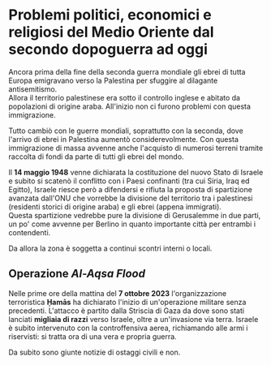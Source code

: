 # Problemi politici, economici e religiosi del Medio Oriente dal secondo dopoguerra ad oggi

Ancora prima della fine della seconda guerra mondiale gli ebrei di tutta Europa
emigravano verso la Palestina per sfuggire al dilagante antisemitismo.\
Allora il territorio palestinese era sotto il controllo inglese e abitato da
popolazioni di origine araba. All'inizio non ci furono problemi con questa
immigrazione.

Tutto cambiò con le guerre mondiali, soprattutto con la seconda, dove l'arrivo
di ebrei in Palestina aumentò considerevolmente. Con questa immigrazione di
massa avvenne anche l'acquisto di numerosi terreni tramite raccolta di fondi da
parte di tutti gli ebrei del mondo.

Il **14 maggio 1948** venne dichiarata la costituzione del nuovo Stato di
Israele e subito si scatenò il conflitto con i Paesi confinanti (tra cui Siria,
Iraq ed Egitto), Israele riesce però a difendersi e rifiuta la proposta di
spartizione avanzata dall'ONU che vorrebbe la divisione del territorio tra i
palestinesi (residenti storici di origine araba) e gli ebrei (appena
immigrati).\
Questa spartizione vedrebbe pure la divisione di Gerusalemme in due parti, un
po' come avvenne per Berlino in quanto importante città per entrambi i
contendenti.

Da allora la zona è soggetta a continui scontri interni o locali.

## Operazione *Al-Aqsa Flood*

Nelle prime ore della mattina del **7 ottobre 2023** l'organizzazione
terroristica **Ḥamās** ha dichiarato l'inizio di un'operazione militare senza
precedenti. L'attacco è partito dalla Striscia di Gaza da dove sono stati
lanciati **migliaia di razzi** verso Israele, oltre a un'invasione via terra.
Israele è subito intervenuto con la controffensiva aerea, richiamando alle armi
i riservisti: si tratta ora di una vera e propria guerra.

Da subito sono giunte notizie di ostaggi civili e non.
